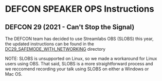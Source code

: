 # DEFCON SPEAKER OPS Instructions

## DEFCON 29 (2021 - Can't Stop the Signal)
The DEFCON team has decided to use Streamlabs OBS (SLOBS) this year, the updated instructions can be found in the [DC29_SAFEMODE_WITH_NETWORKING](DC29_SAFEMODE_WITH_NETWORKING) directory

NOTE: SLOBS is unsupported on Linux, so we made a workaround for Linux users using OBS. That said, SLOBS is a more straightforward process and we reccomend recording your talk using SLOBS on either a Windows or Mac OS.
